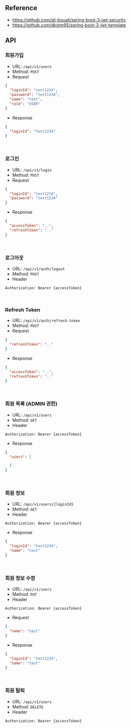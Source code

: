 ## Reference
- https://github.com/ali-bouali/spring-boot-3-jwt-security
- https://github.com/dkstm95/spring-boot-3-jwt-template

## API
### 회원가입
- URL: `/api/v1/users`
- Method: `POST`
- Request
```json
{
  "loginId": "test1234",
  "password": "test1234",
  "name": "test",
  "role": "USER"
}
```
- Response
```json
{
  "loginId": "test1234"
}
```

<br>

### 로그인
- URL: `/api/v1/login`
- Method: `POST`
- Request
```json
{
  "loginId": "test1234",
  "password": "test1234"
}
```
- Response
```json
{
  "accessToken": "..",
  "refreshToken": ".."
}
```

<br>

### 로그아웃
- URL: `/api/v1/auth/logout`
- Method: `POST`
- Header
```
Authorization: Bearer {accessToken}
```

<br>

### Refresh Token
- URL: `/api/v1/auth/refresh-token`
- Method: `POST`
- Request
```json
{
  "refreshToken": ".."
}
```
- Response
```json
{
  "accessToken": "..",
  "refreshToken": ".."
}
```

<br>

### 회원 목록 (ADMIN 권한)
- URL: `/api/v1/users`
- Method: `GET`
- Header
```
Authorization: Bearer {accessToken}
```
- Response
```json
{
  "users": [

  ]
}
```

<br>

### 회원 정보
- URL: `/api/v1/users/{loginId}`
- Method: `GET`
- Header
```
Authorization: Bearer {accessToken}
```
- Response
```json
{
  "loginId": "test1234",
  "name": "test"
}
```

<br>

### 회원 정보 수정
- URL: `/api/v1/users`
- Method: `PUT`
- Header
```
Authorization: Bearer {accessToken}
```
- Request
```json
{
  "name": "test"
}
```
- Response
```json
{
  "loginId": "test1234",
  "name": "test"
}
```

<br>

### 회원 탈퇴
- URL: `/api/v1/users`
- Method: `DELETE`
- Header
```
Authorization: Bearer {accessToken}
```